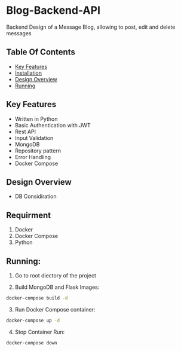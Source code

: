 # Blog-Backend-API
Backend Design of a Message Blog, allowing to post, edit and delete messages 

## Table Of Contents
- [Key Features](#key-features)
- [Installation](#installation)
- [Design Overview](#design)
- [Running](#running)

## Key Features
- Written in Python
- Basic Authentication with JWT
- Rest API
- Input Validation
- MongoDB
- Repository pattern
- Error Handling 
- Docker Compose

## Design Overview
* DB Considiration

## Requirment
1. Docker
2. Docker Compose
3. Python

## Running:
1. Go to root diectory of the project

2. Build MongoDB and Flask Images:
```bash
docker-compose build -d 
```
3. Run Docker Compose container:
```bash
docker-compose up -d
```
4. Stop Container Run:
```bash
docker-compose down
```



